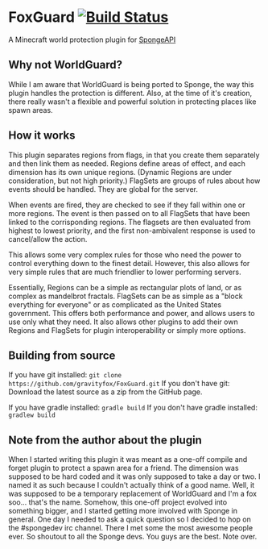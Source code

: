 # FoxGuard [![Build Status](https://travis-ci.org/gravityfox/FoxGuard.svg?branch=master)](https://travis-ci.org/gravityfox/FoxGuard)
A Minecraft world protection plugin for [SpongeAPI](https://github.com/SpongePowered/SpongeAPI)

## Why not WorldGuard?
While I am aware that WorldGuard is being ported to Sponge, the way this plugin handles the protection is different.
Also, at the time of it's creation, there really wasn't a flexible and powerful solution in protecting places like spawn areas.

## How it works
This plugin separates regions from flags, in that you create them separately and then link them as needed.
Regions define areas of effect, and each dimension has its own unique regions. (Dynamic Regions are under consideration, but not high priority.)
FlagSets are groups of rules about how events should be handled. They are global for the server.

When events are fired, they are checked to see if they fall within one or more regions. The event is then passed on to all FlagSets that have been linked to the corrisponding regions. The flagsets are then evaluated from highest to lowest priority, and the first non-ambivalent response is used to cancel/allow the action.

This allows some very complex rules for those who need the power to control everything down to the finest detail.
However, this also allows for very simple rules that are much friendlier to lower performing servers.

Essentially, Regions can be a simple as rectangular plots of land, or as complex as mandelbrot fractals.
FlagSets can be as simple as a "block everything for everyone" or as complicated as the United States government.
This offers both performance and power, and allows users to use only what they need.
It also allows other plugins to add their own Regions and FlagSets for plugin interoperability or simply more options.

## Building from source
If you have git installed:
`git clone https://github.com/gravityfox/FoxGuard.git`
If you don't have git:
Download the latest source as a zip from the GitHub page.

If you have gradle installed:
`gradle build`
If you don't have gradle installed:
`gradlew build`

## Note from the author about the plugin 
When I started writing this plugin it was meant as a one-off compile and forget plugin to protect a spawn area for a friend.
The dimension was supposed to be hard coded and it was only supposed to take a day or two. I named it as such because I couldn't actually think of a good name.
Well, it was supposed to be a temporary replacement of WorldGuard and I'm a fox soo... that's the name.
Somehow, this one-off project evolved into something bigger, and I started getting more involved with Sponge in general.
One day I needed to ask a quick question so I decided to hop on the #spongedev irc channel. There I met some the most awesome people ever.
So shoutout to all the Sponge devs. You guys are the best.
Note over.